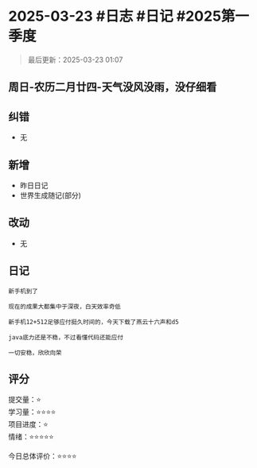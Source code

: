 # 2025-03-23 #日志 #日记 #2025第一季度

>最后更新：2025-03-23 01:07

## 周日-农历二月廿四-天气没风没雨，没仔细看

## 纠错

- 无

## 新增

- 昨日日记
- 世界生成随记(部分)

## 改动

- 无

## 日记

```text
新手机到了

现在的成果大都集中于深夜，白天效率奇低

新手机12+512足够应付挺久时间的，今天下载了燕云十六声和d5

java底力还是不稳，不过看懂代码还能应付

一切安稳，欣欣向荣
```

## 评分

提交量：⭐  
学习量：⭐⭐⭐⭐  
项目进度：⭐  
情绪：⭐⭐⭐⭐⭐  

今日总体评价：⭐⭐⭐⭐
